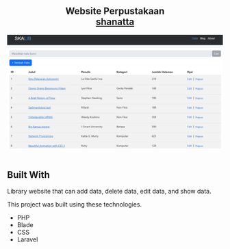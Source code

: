 <h2 align="center">
  Website Perpustakaan<br/>
  <a href="#">shanatta</a>
</h2>
<div align="center">
  <img alt="Demo" src="./index.jpg" />
</div>

<br/>

## Built With

Library website that can add data, delete data, edit data, and show data.<br/>

This project was built using these technologies.

- PHP
- Blade
- CSS
- Laravel
